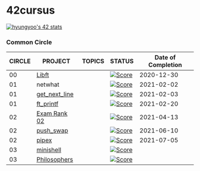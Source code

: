 
# 42cursus

[![hyungyoo's 42 stats](https://badge42.herokuapp.com/api/stats/hyungyoo)](https://github.com/JaeSeoKim/badge42)


### Common Circle

| CIRCLE | PROJECT                            | TOPICS | STATUS                                                                                                               | Date of Completion |
| ------ | ---------------------------------- | ------ | -------------------------------------------------------------------------------------------------------------------- | ------------------ |
| 00     | [Libft](./0_libft)                 |        | [![Score](https://badge42.herokuapp.com/api/project/hyungyoo/Libft)](https://github.com/JaeSeoKim/badge42)            | 2020-12-30 |
| 01     | netwhat                            |        | [![Score](https://badge42.herokuapp.com/api/project/hyungyoo/netwhat)](https://github.com/JaeSeoKim/badge42)          | 2021-02-02 |
| 01     | [get_next_line](./1_get_next_line) |        | [![Score](https://badge42.herokuapp.com/api/project/hyungyoo/get_next_line)](https://github.com/JaeSeoKim/badge42)    | 2021-02-03 |
| 01     | [ft_printf](./1_ft_printf)         |        | [![Score](https://badge42.herokuapp.com/api/project/hyungyoo/ft_printf)](https://github.com/JaeSeoKim/badge42)        | 2021-02-20 |
| 02     | [Exam Rank 02](./2_examrank02)     |        | [![Score](https://badge42.herokuapp.com/api/project/hyungyoo/Exam%20Rank%2002)](https://github.com/JaeSeoKim/badge42) | 2021-04-13 |
| 02     | [push_swap](./2_push_swap)         |        | [![Score](https://badge42.herokuapp.com/api/project/hyungyoo/push_swap)](https://github.com/JaeSeoKim/badge42)        | 2021-06-10 |
| 02     | [pipex](./2_minitalk)           |        | [![Score](https://badge42.herokuapp.com/api/project/hyungyoo/pipe)](https://github.com/JaeSeoKim/badge42)         | 2021-07-05 |
| 03     | [minishell](./3_minishell)         |        | [![Score](https://badge42.herokuapp.com/api/project/hyungyoo/minishell)](https://github.com/JaeSeoKim/badge42)        | |
| 03     | [Philosophers](./3_Philosophers)   |        | [![Score](https://badge42.herokuapp.com/api/project/hyungyoo/Philosophers)](https://github.com/JaeSeoKim/badge42)     | |
